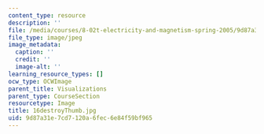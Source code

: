 ```yaml
---
content_type: resource
description: ''
file: /media/courses/8-02t-electricity-and-magnetism-spring-2005/9d87a31e7cd7120a6fec6e84f59bf965_16destroyThumb.jpg
file_type: image/jpeg
image_metadata:
  caption: ''
  credit: ''
  image-alt: ''
learning_resource_types: []
ocw_type: OCWImage
parent_title: Visualizations
parent_type: CourseSection
resourcetype: Image
title: 16destroyThumb.jpg
uid: 9d87a31e-7cd7-120a-6fec-6e84f59bf965
---
```

